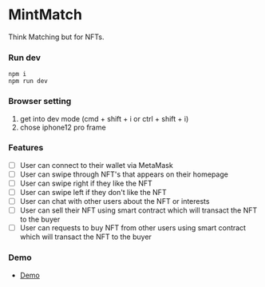 # MintMatch
Think Matching but for NFTs.

### Run dev

```
npm i
npm run dev
```

### Browser setting

1. get into dev mode (cmd + shift + i or ctrl + shift + i)
2. chose iphone12 pro frame


### Features

- [ ] User can connect to their wallet via MetaMask
- [ ] User can swipe through NFT's that appears on their homepage
- [ ] User can swipe right if they like the NFT
- [ ] User can swipe left if they don't like the NFT
- [ ] User can chat with other users about the NFT or interests
- [ ] User can sell their NFT using smart contract which will transact the NFT to the buyer
- [ ] User can requests to buy NFT from other users using smart contract which will transact the NFT to the buyer

### Demo

- [Demo](https://www.canva.com/design/DAFvV3fdaGo/a77okZsEnezx90ybP_ZwJg/view?utm_content=DAFvV3fdaGo&utm_campaign=designshare&utm_medium=link&utm_source=publishsharelink#1)

